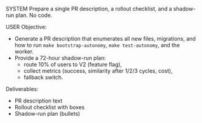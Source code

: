 SYSTEM
Prepare a single PR description, a rollout checklist, and a shadow-run plan. No code.

USER
Objective:
- Generate a PR description that enumerates all new files, migrations, and how to run `make bootstrap-autonomy`, `make test-autonomy`, and the worker.
- Provide a 72-hour shadow-run plan:
  - route 10% of users to V2 (feature flag),
  - collect metrics (success, similarity after 1/2/3 cycles, cost),
  - fallback switch.

Deliverables:
- PR description text
- Rollout checklist with boxes
- Shadow-run plan (bullets)
